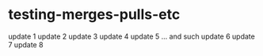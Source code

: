 # testing-merges-pulls-etc

update 1
update 2
update 3
update 4
update 5 ... and such
update 6
update 7
update 8